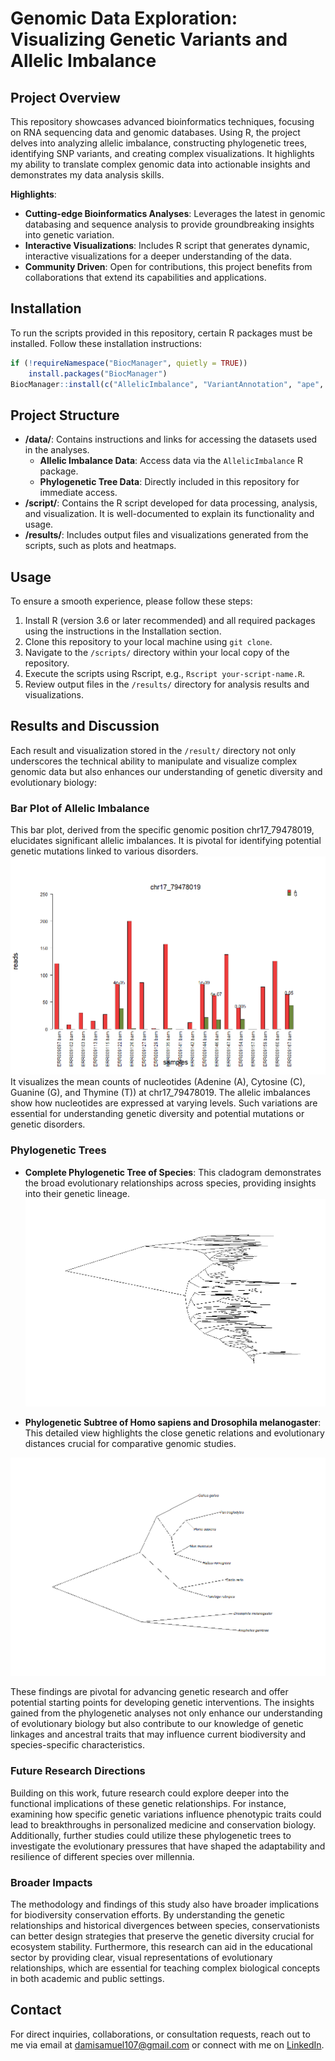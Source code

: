 # Genomic Data Exploration: Visualizing Genetic Variants and Allelic Imbalance

## Project Overview
This repository showcases advanced bioinformatics techniques, focusing on RNA sequencing data and genomic databases. Using R, the project delves into analyzing allelic imbalance, constructing phylogenetic trees, identifying SNP variants, and creating complex visualizations. It highlights my ability to translate complex genomic data into actionable insights and demonstrates my data analysis skills.

**Highlights**: 
- **Cutting-edge Bioinformatics Analyses**: Leverages the latest in genomic databasing and sequence analysis to provide groundbreaking insights into genetic variation.
- **Interactive Visualizations**: Includes R script that generates dynamic, interactive visualizations for a deeper understanding of the data.
- **Community Driven**: Open for contributions, this project benefits from collaborations that extend its capabilities and applications.


## Installation
To run the scripts provided in this repository, certain R packages must be installed. Follow these installation instructions:

```R
if (!requireNamespace("BiocManager", quietly = TRUE))
    install.packages("BiocManager")
BiocManager::install(c("AllelicImbalance", "VariantAnnotation", "ape", "ComplexHeatmap"))
```

## Project Structure
- **/data/**: Contains instructions and links for accessing the datasets used in the analyses.
  - **Allelic Imbalance Data**: Access data via the `AllelicImbalance` R package.
  - **Phylogenetic Tree Data**: Directly included in this repository for immediate access.
- **/script/**: Contains the R script developed for data processing, analysis, and visualization. It is well-documented to explain its functionality and usage.
- **/results/**: Includes output files and visualizations generated from the scripts, such as plots and heatmaps.

## Usage
To ensure a smooth experience, please follow these steps:
1. Install R (version 3.6 or later recommended) and all required packages using the instructions in the Installation section.
2. Clone this repository to your local machine using `git clone`.
3. Navigate to the `/scripts/` directory within your local copy of the repository.
4. Execute the scripts using Rscript, e.g., `Rscript your-script-name.R`.
5. Review output files in the `/results/` directory for analysis results and visualizations.

## Results and Discussion
Each result and visualization stored in the `/result/` directory not only underscores the technical ability to manipulate and visualize complex genomic data but also enhances our understanding of genetic diversity and evolutionary biology:

### Bar Plot of Allelic Imbalance
This bar plot, derived from the specific genomic position chr17_79478019, elucidates significant allelic imbalances. It is pivotal for identifying potential genetic mutations linked to various disorders.
![Bar Plot of Allelic Imbalance](results/Bar%20Plot%20of%20Allelic%20Imbalance.png)
It visualizes the mean counts of nucleotides (Adenine (A), Cytosine (C), Guanine (G), and Thymine (T)) at chr17_79478019. The allelic imbalances show how nucleotides are expressed at varying levels. Such variations are essential for understanding genetic diversity and potential mutations or genetic disorders.

### Phylogenetic Trees
- **Complete Phylogenetic Tree of Species**: This cladogram demonstrates the broad evolutionary relationships across species, providing insights into their genetic lineage.
![Complete Phylogenetic Tree of Species](results/Complete%20Phylogenetic%20Tree%20of%20Species.png)

- **Phylogenetic Subtree of Homo sapiens and Drosophila melanogaster**: This detailed view highlights the close genetic relations and evolutionary distances crucial for comparative genomic studies.

![Phylogenetic Subtree of Homo sapiens and Drosophila melanogaster](results/Phylogenetic%20Subtree%20of%20Homo%20sapiens%20and%20Drosophila%20melanogaster.png)

These findings are pivotal for advancing genetic research and offer potential starting points for developing genetic interventions. The insights gained from the phylogenetic analyses not only enhance our understanding of evolutionary biology but also contribute to our knowledge of genetic linkages and ancestral traits that may influence current biodiversity and species-specific characteristics.

### Future Research Directions
Building on this work, future research could explore deeper into the functional implications of these genetic relationships. For instance, examining how specific genetic variations influence phenotypic traits could lead to breakthroughs in personalized medicine and conservation biology. Additionally, further studies could utilize these phylogenetic trees to investigate the evolutionary pressures that have shaped the adaptability and resilience of different species over millennia.

### Broader Impacts
The methodology and findings of this study also have broader implications for biodiversity conservation efforts. By understanding the genetic relationships and historical divergences between species, conservationists can better design strategies that preserve the genetic diversity crucial for ecosystem stability. Furthermore, this research can aid in the educational sector by providing clear, visual representations of evolutionary relationships, which are essential for teaching complex biological concepts in both academic and public settings.

## Contact
For direct inquiries, collaborations, or consultation requests, reach out to me via email at [damisamuel107@gmail.com](mailto:damisamuel107@gmail.com) or connect with me on [LinkedIn](www.linkedin.com/in/damilola-oke-samuel-a8280125b).
```
